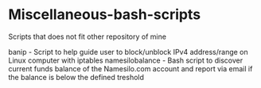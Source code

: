 # Miscellaneous-bash-scripts
Scripts that does not fit other repository of mine

banip - Script to help guide user to block/unblock IPv4 address/range on Linux computer with iptables
namesilobalance - Bash script to discover current funds balance of the Namesilo.com account and report via email if the balance is below the defined treshold
